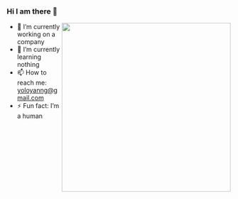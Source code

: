 ### Hi I am there 👋

<img align='right' src="https://github-readme-stats.vercel.app/api?username=yoloyanng&theme=vue&show_icons=true" width="380">


- 🔭 I’m currently working on a company
- 🌱 I’m currently learning nothing
- 📫 How to reach me: yoloyanng@gmail.com
- ⚡ Fun fact: I’m a human

<!--
**yoloyanng/yoloyanng** is a ✨ _special_ ✨ repository because its `README.md` (this file) appears on your GitHub profile.

Here are some ideas to get you started:

- 🔭 I’m currently working on ...
- 🌱 I’m currently learning ...
- 👯 I’m looking to collaborate on ...
- 🤔 I’m looking for help with ...
- 💬 Ask me about ...
- 📫 How to reach me: ...
- 😄 Pronouns: ...
- ⚡ Fun fact: ...
-->
